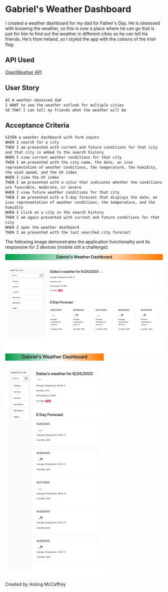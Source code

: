 # Gabriel's Weather Dashboard

I created a weather dashboard for my dad for Father's Day. He is obsessed with knowing the weather, so this is now a place where he can go that is just for him to find out the weather in different cities so he can tell his friends. He's from Ireland, so I styled the app with the colours of the Irish flag.

## API Used

[OpenWeather API](https://openweathermap.org/api)

## User Story

```
AS A weather-obsessed dad
I WANT to see the weather outlook for multiple cities
SO THAT I can tell my friends what the weather will be
```

## Acceptance Criteria

```
GIVEN a weather dashboard with form inputs
WHEN I search for a city
THEN I am presented with current and future conditions for that city and that city is added to the search history
WHEN I view current weather conditions for that city
THEN I am presented with the city name, the date, an icon representation of weather conditions, the temperature, the humidity, the wind speed, and the UV index
WHEN I view the UV index
THEN I am presented with a color that indicates whether the conditions are favorable, moderate, or severe
WHEN I view future weather conditions for that city
THEN I am presented with a 5-day forecast that displays the date, an icon representation of weather conditions, the temperature, and the humidity
WHEN I click on a city in the search history
THEN I am again presented with current and future conditions for that city
WHEN I open the weather dashboard
THEN I am presented with the last searched city forecast
```

The following image demonstrates the application functionality and its responsive for 2 devices (mobile still a challenge):

![Gabriel's Weather Dashboard - laptop](https://github.com/a-mccaffrey/gabriels-weather-dashboard/blob/master/assets/laptop-view.png?raw=true)
![Gabriel's Weather Dashboard - tablet](https://github.com/a-mccaffrey/gabriels-weather-dashboard/blob/master/assets/ipad-view.png?raw=true)


Created by Aisling McCaffrey
